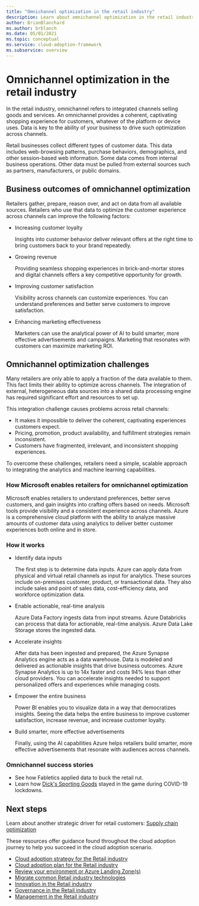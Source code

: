 ```yaml
---
title: "Omnichannel optimization in the retail industry"
description: Learn about omnichannel optimization in the retail industry by using Azure services to integrate channels selling goods and services.
author: BrianBlanchard
ms.author: brblanch
ms.date: 05/01/2021
ms.topic: conceptual
ms.service: cloud-adoption-framework
ms.subservice: overview
---
```


# Omnichannel optimization in the retail industry

In the retail industry, omnichannel refers to integrated channels selling goods and services. An omnichannel provides a coherent, captivating shopping experience for customers, whatever of the platform or device uses. Data is key to the ability of your business to drive such optimization across channels.

Retail businesses collect different types of customer data. This data includes web-browsing patterns, purchase behaviors, demographics, and other session-based web information. Some data comes from internal business operations. Other data must be pulled from external sources such as partners, manufacturers, or public domains.

## Business outcomes of omnichannel optimization

Retailers gather, prepare, reason over, and act on data from all available sources. Retailers who use that data to optimize the customer experience across channels can improve the following factors:

- Increasing customer loyalty

  Insights into customer behavior deliver relevant offers at the right time to bring customers back to your brand repeatedly.

- Growing revenue

  Providing seamless shopping experiences in brick-and-mortar stores and digital channels offers a key competitive opportunity for growth.

- Improving customer satisfaction

  Visibility across channels can customize experiences. You can understand preferences and better serve customers to improve satisfaction.

- Enhancing marketing effectiveness

  Marketers can use the analytical power of AI to build smarter, more effective advertisements and campaigns. Marketing that resonates with customers can maximize marketing ROI.

## Omnichannel optimization challenges

Many retailers are only able to apply a fraction of the data available to them. This fact limits their ability to optimize across channels. The integration of external, heterogeneous data sources into a shared data processing engine has required significant effort and resources to set up.

This integration challenge causes problems across retail channels:

- It makes it impossible to deliver the coherent, captivating experiences customers expect.
- Pricing, promotion, product availability, and fulfillment strategies remain inconsistent.
- Customers have fragmented, irrelevant, and inconsistent shopping experiences.

To overcome these challenges, retailers need a simple, scalable approach to integrating the analytics and machine learning capabilities.

### How Microsoft enables retailers for omnichannel optimization

Microsoft enables retailers to understand preferences, better serve customers, and gain insights into crafting offers based on needs. Microsoft tools provide visibility and a consistent experience across channels. Azure is a comprehensive cloud platform with the ability to analyze massive amounts of customer data using analytics to deliver better customer experiences both online and in store.

### How it works

- Identify data inputs

  The first step is to determine data inputs. Azure can apply data from physical and virtual retail channels as input for analytics. These sources include on-premises customer, product, or transactional data. They also include sales and point of sales data, cost-efficiency data, and workforce optimization data.

- Enable actionable, real-time analysis

  Azure Data Factory ingests data from input streams. Azure Databricks can process that data for actionable, real-time analysis. Azure Data Lake Storage stores the ingested data.

- Accelerate insights

  After data has been ingested and prepared, the Azure Synapse Analytics engine acts as a data warehouse. Data is modeled and delivered as actionable insights that drive business outcomes. Azure Synapse Analytics is up to 14x faster and costs 94% less than other cloud providers.  You can accelerate insights needed to support personalized offers and experiences while managing costs.

- Empower the entire business

  Power BI enables you to visualize data in a way that democratizes insights. Seeing the data helps the entire business to improve customer satisfaction, increase revenue, and increase customer loyalty.

- Build smarter, more effective advertisements

  Finally, using the AI capabilities Azure helps retailers build smarter, more effective advertisements that resonate with audiences across channels.

### Omnichannel success stories

- See how Fabletics applied data to buck the retail rut.  
- Learn how [Dick's Sporting Goods](https://customers.microsoft.com/en-us/story/857270-dickssportinggoods-vmware-azure) stayed in the game during COVID-19 lockdowns.

## Next steps

Learn about another strategic driver for retail customers: [Supply chain optimization](./retail-supply-chain-optimization.md)

These resources offer guidance found throughout the cloud adoption journey to help you succeed in the cloud adoption scenario.

- [Cloud adoption strategy for the Retail industry](./strategy.md)
- [Cloud adoption plan for the Retail industry](./plan.md)
- [Review your environment or Azure Landing Zone(s)](./ready.md)
- [Migrate common Retail industry technologies](./migrate.md)
- [Innovation in the Retail industry](./innovate.md)
- [Governance in the Retail industry](./govern.md)
- [Management in the Retail industry](./manage.md)

